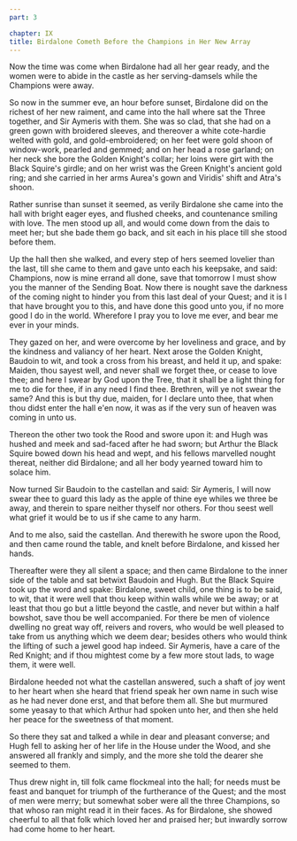 ```yaml
---
part: 3

chapter: IX
title: Birdalone Cometh Before the Champions in Her New Array
---
```


Now the time was come when Birdalone had all her gear ready, and the women were to abide in the castle as her serving-damsels while the Champions were away.

So now in the summer eve, an hour before sunset, Birdalone did on the richest of her new raiment, and came into the hall where sat the Three together, and Sir Aymeris with them. She was so clad, that she had on a green gown with broidered sleeves, and thereover a white cote-hardie welted with gold, and gold-embroidered; on her feet were gold shoon of window-work, pearled and gemmed; and on her head a rose garland; on her neck she bore the Golden Knight's collar; her loins were girt with the Black Squire's girdle; and on her wrist was the Green Knight's ancient gold ring; and she carried in her arms Aurea's gown and Viridis' shift and Atra's shoon.

Rather sunrise than sunset it seemed, as verily Birdalone she came into the hall with bright eager eyes, and flushed cheeks, and countenance smiling with love. The men stood up all, and would come down from the dais to meet her; but she bade them go back, and sit each in his place till she stood before them.

Up the hall then she walked, and every step of hers seemed lovelier than the last, till she came to them and gave unto each his keepsake, and said: Champions, now is mine errand all done, save that tomorrow I must show you the manner of the Sending Boat. Now there is nought save the darkness of the coming night to hinder you from this last deal of your Quest; and it is I that have brought you to this, and have done this good unto you, if no more good I do in the world. Wherefore I pray you to love me ever, and bear me ever in your minds.

They gazed on her, and were overcome by her loveliness and grace, and by the kindness and valiancy of her heart. Next arose the Golden Knight, Baudoin to wit, and took a cross from his breast, and held it up, and spake: Maiden, thou sayest well, and never shall we forget thee, or cease to love thee; and here I swear by God upon the Tree, that it shall be a light thing for me to die for thee, if in any need I find thee. Brethren, will ye not swear the same? And this is but thy due, maiden, for I declare unto thee, that when thou didst enter the hall e'en now, it was as if the very sun of heaven was coming in unto us.

Thereon the other two took the Rood and swore upon it: and Hugh was hushed and meek and sad-faced after he had sworn; but Arthur the Black Squire bowed down his head and wept, and his fellows marvelled nought thereat, neither did Birdalone; and all her body yearned toward him to solace him.

Now turned Sir Baudoin to the castellan and said: Sir Aymeris, I will now swear thee to guard this lady as the apple of thine eye whiles we three be away, and therein to spare neither thyself nor others. For thou seest well what grief it would be to us if she came to any harm.

And to me also, said the castellan. And therewith he swore upon the Rood, and then came round the table, and knelt before Birdalone, and kissed her hands.

Thereafter were they all silent a space; and then came Birdalone to the inner side of the table and sat betwixt Baudoin and Hugh. But the Black Squire took up the word and spake: Birdalone, sweet child, one thing is to be said, to wit, that it were well that thou keep within walls while we be away; or at least that thou go but a little beyond the castle, and never but within a half bowshot, save thou be well accompanied. For there be men of violence dwelling no great way off, reivers and rovers, who would be well pleased to take from us anything which we deem dear; besides others who would think the lifting of such a jewel good hap indeed. Sir Aymeris, have a care of the Red Knight; and if thou mightest come by a few more stout lads, to wage them, it were well.

Birdalone heeded not what the castellan answered, such a shaft of joy went to her heart when she heard that friend speak her own name in such wise as he had never done erst, and that before them all. She but murmured some yeasay to that which Arthur had spoken unto her, and then she held her peace for the sweetness of that moment.

So there they sat and talked a while in dear and pleasant converse; and Hugh fell to asking her of her life in the House under the Wood, and she answered all frankly and simply, and the more she told the dearer she seemed to them.

Thus drew night in, till folk came flockmeal into the hall; for needs must be feast and banquet for triumph of the furtherance of the Quest; and the most of men were merry; but somewhat sober were all the three Champions, so that whoso ran might read it in their faces. As for Birdalone, she showed cheerful to all that folk which loved her and praised her; but inwardly sorrow had come home to her heart.
